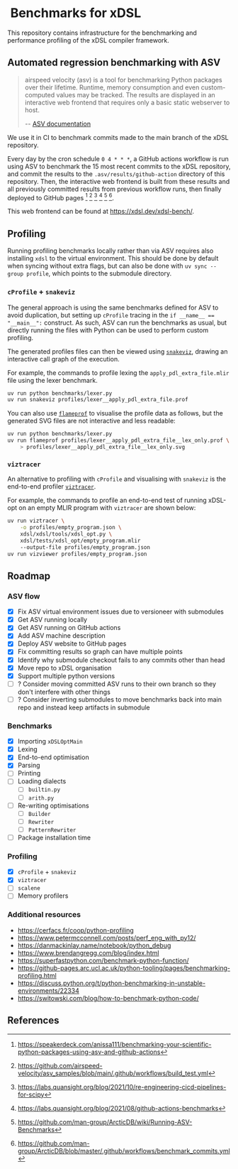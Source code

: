 #  Benchmarks for xDSL

This repository contains infrastructure for the benchmarking and performance
profiling of the xDSL compiler framework.

## Automated regression benchmarking with ASV

> airspeed velocity (asv) is a tool for benchmarking Python packages over their
> lifetime. Runtime, memory consumption and even custom-computed values may be
> tracked. The results are displayed in an interactive web frontend that
> requires only a basic static webserver to host.
>
> -- [ASV documentation](https://asv.readthedocs.io/en/stable/index.html)

We use it in CI to benchmark commits made to the main branch of the xDSL
repository.

Every day by the cron schedule `0 4 * * *`, a GitHub actions workflow is run
using ASV to benchmark the 15 most recent commits to the xDSL repository, and
commit the results to the `.asv/results/github-action` directory of this
repository. Then, the interactive web frontend is built from these results and
all previously committed results from previous workflow runs, then finally
deployed to GitHub pages [^1] [^2] [^3] [^4] [^5] [^6].

This web frontend can be found at <https://xdsl.dev/xdsl-bench/>.

## Profiling

Running profiling benchmarks locally rather than via ASV requires also
installing `xdsl` to the virtual environment. This should be done by default
when syncing without extra flags, but can also be done with
`uv sync --group profile`, which points to the submodule directory.

### `cProfile` + `snakeviz`

The general approach is using the same benchmarks defined for ASV to avoid
duplication, but setting up `cProfile` tracing in the
`if __name__ == "__main__":` construct. As such, ASV can run the benchmarks as
usual, but directly running the files with Python can be used to perform custom
profiling.

The generated profiles files can then be viewed using
[`snakeviz`](https://jiffyclub.github.io/snakeviz/), drawing an interactive
call graph of the execution.

For example, the commands to profile lexing the `apply_pdl_extra_file.mlir`
file using the lexer benchmark.

```bash
uv run python benchmarks/lexer.py
uv run snakeviz profiles/lexer__apply_pdl_extra_file.prof
```

You can also use [`flameprof`](https://github.com/baverman/flameprof/) to
visualise the profile data as follows, but the generated SVG files are not
interactive and less readable:

```bash
uv run python benchmarks/lexer.py
uv run flameprof profiles/lexer__apply_pdl_extra_file__lex_only.prof \
    > profiles/lexer__apply_pdl_extra_file__lex_only.svg
```

### `viztracer`

An alternative to profiling with `cProfile` and visualising with `snakeviz`
is the end-to-end profiler [`viztracer`](https://github.com/gaogaotiantian/viztracer).

For example, the commands to profile an end-to-end test of running xDSL-opt on
an empty MLIR program with `viztracer` are shown below:

```bash
uv run viztracer \
    -o profiles/empty_program.json \
    xdsl/xdsl/tools/xdsl_opt.py \
    xdsl/tests/xdsl_opt/empty_program.mlir
    --output-file profiles/empty_program.json
uv run vizviewer profiles/empty_program.json
```

## Roadmap

### ASV flow

- [x] Fix ASV virtual environment issues due to versioneer with submodules
- [x] Get ASV running locally
- [x] Get ASV running on GitHub actions 
- [x] Add ASV machine description
- [x] Deploy ASV website to GitHub pages
- [x] Fix committing results so graph can have multiple points
- [x] Identify why submodule checkout fails to any commits other than head
- [x] Move repo to xDSL organisation
- [x] Support multiple python versions
- [ ] ? Consider moving committed ASV runs to their own branch so they don't
    interfere with other things
- [ ] ? Consider inverting submodules to move benchmarks back into main repo and
      instead keep artifacts in submodule

### Benchmarks

- [x] Importing `xDSLOptMain`
- [x] Lexing
- [x] End-to-end optimisation 
- [x] Parsing
- [ ] Printing
- [ ] Loading dialects
  - [ ] `builtin.py`
  - [ ] `arith.py`
- [ ] Re-writing optimisations
  - [ ] `Builder`
  - [ ] `Rewriter`
  - [ ] `PatternRewriter`
- [ ] Package installation time

### Profiling

- [x] `cProfile` + `snakeviz`
- [x] `viztracer`
- [ ] `scalene`
- [ ] Memory profilers 

### Additional resources

- <https://cerfacs.fr/coop/python-profiling>
- <https://www.petermcconnell.com/posts/perf_eng_with_py12/>
- <https://danmackinlay.name/notebook/python_debug>
- <https://www.brendangregg.com/blog/index.html>
- <https://superfastpython.com/benchmark-python-function/>
- <https://github-pages.arc.ucl.ac.uk/python-tooling/pages/benchmarking-profiling.html>
- <https://discuss.python.org/t/python-benchmarking-in-unstable-environments/22334>
- <https://switowski.com/blog/how-to-benchmark-python-code/>


## References

[^1]: <https://speakerdeck.com/anissa111/benchmarking-your-scientific-python-packages-using-asv-and-github-actions>
[^2]: <https://github.com/airspeed-velocity/asv_samples/blob/main/.github/workflows/build_test.yml>
[^3]: <https://labs.quansight.org/blog/2021/10/re-engineering-cicd-pipelines-for-scipy>
[^4]: <https://labs.quansight.org/blog/2021/08/github-actions-benchmarks>
[^5]: <https://github.com/man-group/ArcticDB/wiki/Running-ASV-Benchmarks>
[^6]: <https://github.com/man-group/ArcticDB/blob/master/.github/workflows/benchmark_commits.yml>
